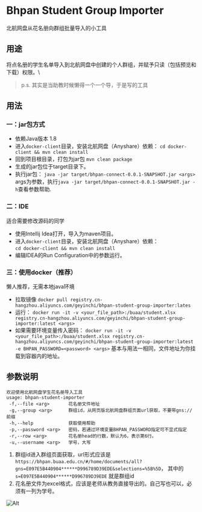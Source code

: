 # Bhpan Student Group Importer
北航网盘从花名册向群组批量导入的小工具

## 用途
将点名册的学生名单导入到北航网盘中创建的个人群组，并赋予只读（包括预览和下载）权限。\
> p.s. 其实是当助教时候懒得一个一个导，于是写的工具
## 用法
### 一：jar包方式
* 依赖Java版本 1.8
* 进入`docker-client`目录，安装北航网盘（Anyshare）依赖：
`cd docker-client && mvn clean install`
* 回到项目根目录，打包为jar包
`mvn clean package`
* 生成的jar包位于target目录下。
* 执行jar包：
`java -jar target/bhpan-connect-0.0.1-SNAPSHOT.jar <args>`
args为参数，执行`java -jar target/bhpan-connect-0.0.1-SNAPSHOT.jar -h`查看参数帮助.
### 二：IDE
适合需要修改源码的同学
* 使用Intellij Idea打开，导入为maven项目。
* 进入`docker-client`目录，安装北航网盘（Anyshare）依赖：\
    `cd docker-client && mvn clean install`
* 编辑IDEA的Run Configuration中的参数运行。
### 三：使用docker（推荐）
懒人推荐，无需本地java环境
* 拉取镜像
`docker pull registry.cn-hangzhou.aliyuncs.com/geyinchi/bhpan-student-group-importer:lates`
* 运行：
`docker run -it -v <your_file_path>:/buaa/student.xlsx registry.cn-hangzhou.aliyuncs.com/geyinchi/bhpan-student-group-importer:latest <args>`
* 如果需要环境变量传入密码：
`docker run -it -v <your_file_path>:/buaa/student.xlsx registry.cn-hangzhou.aliyuncs.com/geyinchi/bhpan-student-group-importer:latest -e BHPAN_PASSWORD=<password> <args>`
基本与用法一相同，文件地址为你挂载到容器内的地址。
## 参数说明

    欢迎使用北航网盘学生花名册导入工具
    usage: bhpan-student-importer
     -f,--file <arg>       花名册文件地址
     -g,--group <arg>      群组id，从网页版北航网盘群组页面url获取，不要带gns://前缀
     -h,--help             获取使用帮助
     -p,--password <arg>   密码，若通过环境变量BHPAN_PASSWORD指定可不显式指定
     -r,--row <arg>        花名册head的行数，默认为6，表示第6行。
     -u,--username <arg>   学号，大写

1. 群组id进入群组页面获取，url形式应该是 `https://bhpan.buaa.edu.cn/#/home/documents/all?gns=E097E5B440904******D996789D39EDE&selections=%5B%5D`， 其中的 `s=E097E5B440904******D996789D39EDE` 就是群组id
2. 花名册文件为excel格式，应该是老师从教务直接导出的。自己写也可以，必须有一列为学号。

![Alt](https://repobeats.axiom.co/api/embed/1972ad43c42387e5d8d17072d56c20e2e651e294.svg "Repobeats analytics image")
